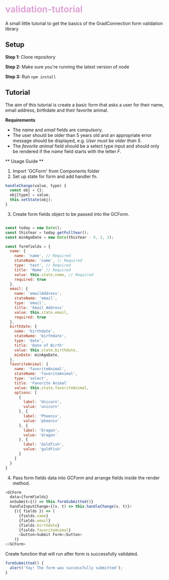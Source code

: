 # <b style="color:#dfa4d7">validation-tutorial</b>
A small little tutorial to get the basics of the GradConnection form validation library
## Setup
**Step 1:** Clone repository

**Step 2:** Make sure you're running the latest version of node

**Step 3:** Run `npm install`

## Tutorial

The aim of this tutorial is create a basic form that asks a user for their name, email address, birthdate and their favorite animal.

**Requirements**

- The _name_ and _email_ fields are compulsory.
- The user should be older than 5 years old and an appropriate error message should be displayed, e.g. _User must be older than 5_.
- The _favorite animal_ field should be a select type input and should only be rendered if the _name_ field starts with the letter _F_.

** Usage Guide **

1. Import 'GCForm' from Components folder
2. Set up state for form and add handler fn.

```js
handleChange(value, type) {
  const obj = {};
  obj[type] = value;
  this.setState(obj);
}
```

3. Create form fields object to be passed into the GCForm.

```js

const today = new Date();
const thisYear = today.getFullYear();
const minAgeDate = new Date(thisYear - 5, 1, 1);

const formfields = {
  name: {
    name: 'name', // Required
    stateName: 'name', // Required
    type: 'text', // Required
    title: 'Name' // Required
    value: this.state.name, // Required
    required: true
  },
  email: {
    name: 'emailAddress',
    stateName: 'email',
    type: 'email',
    title: 'Email Address'
    value: this.state.email,
    required: true
  },
  birthdate: {
    name: 'birthdate',
    stateName: 'birthdate',
    type: 'date',
    title: 'Date of Birth'
    value: this.state.birthdate,
    minDate: minAgeDate,
  },
  favoriteAnimal: {
    name: 'favoriteAnimal',
    stateName: 'favoriteAnimal',
    type: 'select',
    title: 'Favorite Animal'
    value: this.state.favoriteAnimal,
    options: [
      {
        label: 'Unicorn',
        value: 'unicorn'
      }, {
        label: 'Pheonix',
        value: 'pheonix'
      }, {
        label: 'Dragon',
        value: 'dragon'
      }, {
        label: 'Goldfish',
        value: 'goldfish'
      }
    ]
  }
}

```

4. Pass form fields data into _GCForm_ and arrange fields inside the render method.

```js
<GCForm
  data={formFields}
  onSubmit={() => this.formSubmitted()}
  handleInputChange={(v, t) => this.handleChange(v, t)}>
    {({ fields }) => (
      {fields.name}
      {fields.email}
      {fields.birthdate}
      {fields.favoriteAnimal}
      <button>Submit Form</button>
    )}
</GCForm>
```
Create function that will run after form is successfully validated.

```js
formSubmitted() {
  alert('Yay! The form was successfully submitted');
}
```
